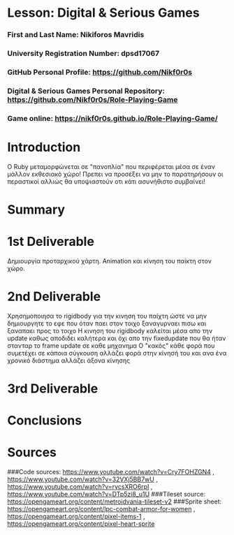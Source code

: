 # Lesson: Digital & Serious Games

### First and Last Name: Nikiforos Mavridis
### University Registration Number: dpsd17067
### GitHub Personal Profile: https://github.com/Nikf0r0s
### Digital & Serious Games Personal Repository: https://github.com/Nikf0r0s/Role-Playing-Game
### Game online: https://nikf0r0s.github.io/Role-Playing-Game/ 

# Introduction
Ο Ruby μεταμορφώνεται σε "πανοπλία" που περιφέρεται μέσα σε έναν μάλλον εκθεσιακό χώρο! Πρεπει να προσέξει να μην το παρατηρήσουν οι περαστικοί αλλιώς θα υποψιαστούν οτι κάτι ασυνήθιστο συμβαίνει!


# Summary


# 1st Deliverable
Δημιουργία προταρχικού χάρτη. Animation και κίνηση του παίκτη στον χώρο.

# 2nd Deliverable
Χρησημοποιησα το rigidbody για την κινηση του παίχτη ώστε να μην δημιουργητε το εφε που όταν παει στον τοιχο ξαναγυρναει πισω και ξαναπαει προς το τοιχο
Η κινηση του rigidbody καλείται μέσα απο την update καθως αποδιδει καλήτερα και όχι απο την fixedupdate που θα ήταν στανταρ το frame update σε καθε μηχανημα
Ο "κακός" κάθε φορά που συμετέχει σε κάποια σύγκουση αλλάζει φορά στην κίνησή του και ανα ένα χρονικό διάστημα αλλάζει άξονα κίνησης

# 3rd Deliverable 


# Conclusions


# Sources
###Code sources: https://www.youtube.com/watch?v=Cry7FOHZGN4 , https://www.youtube.com/watch?v=32VXj5BB7wU , https://www.youtube.com/watch?v=rycsXRO6rpI , https://www.youtube.com/watch?v=DTp5zi8_u1U
###Tileset source: https://opengameart.org/content/metroidvania-tileset-v2 
###Sprite sheet: https://opengameart.org/content/lpc-combat-armor-for-women , https://opengameart.org/content/pixel-items-1 , https://opengameart.org/content/pixel-heart-sprite

